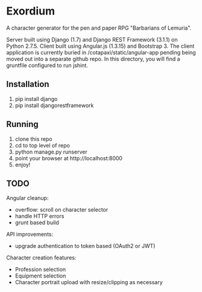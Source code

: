 # Exordium
A character generator for the pen and paper RPG "Barbarians of Lemuria".

Server built using Django (1.7) and Django REST Framework (3.1.1) on Python 2.7.5.
Client built using Angular.js (1.3.15) and Bootstrap 3. The client application is
currently buried in /cotapaxi/static/angular-app pending being moved out into
a separate github repo. In this directory, you will find a gruntfile configured to run jshint.

## Installation
1. pip install django
2. pip install djangorestframework

## Running
1. clone this repo
2. cd to top level of repo 
3. python manage.py runserver
4. point your browser at http://localhost:8000
5. enjoy! 

## TODO
Angular cleanup:

* overflow: scroll on character selector
* handle HTTP errors
* grunt based build

API improvements:

* upgrade authentication to token based (OAuth2 or JWT)

Character creation features:

* Profession selection
* Equipment selection
* Character portrait upload with resize/clipping as necessary
